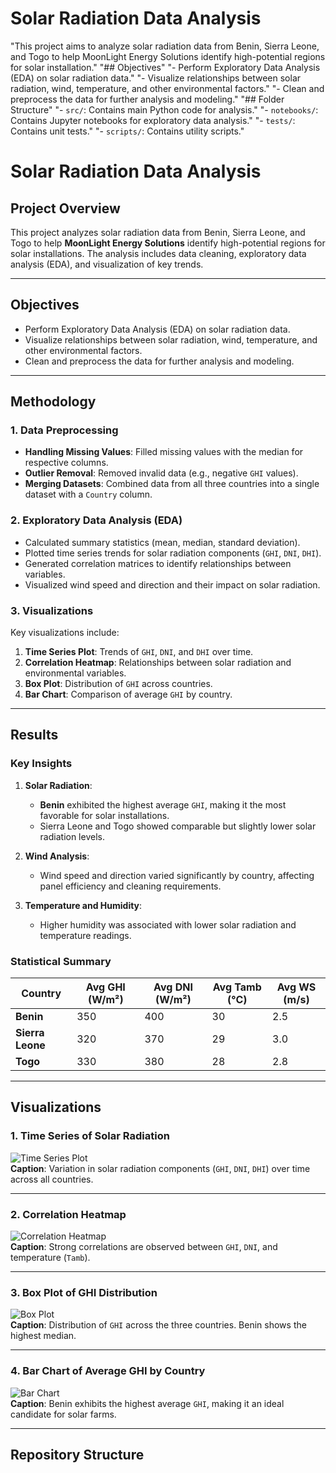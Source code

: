 # Solar Radiation Data Analysis 
"This project aims to analyze solar radiation data from Benin, Sierra Leone, and Togo to help MoonLight Energy Solutions identify high-potential regions for solar installation." 
"## Objectives" 
"- Perform Exploratory Data Analysis (EDA) on solar radiation data." 
"- Visualize relationships between solar radiation, wind, temperature, and other environmental factors." 
"- Clean and preprocess the data for further analysis and modeling." 
"## Folder Structure" 
"- `src/`: Contains main Python code for analysis." 
"- `notebooks/`: Contains Jupyter notebooks for exploratory data analysis." 
"- `tests/`: Contains unit tests." 
"- `scripts/`: Contains utility scripts." 


# Solar Radiation Data Analysis

## Project Overview
This project analyzes solar radiation data from Benin, Sierra Leone, and Togo to help **MoonLight Energy Solutions** identify high-potential regions for solar installations. The analysis includes data cleaning, exploratory data analysis (EDA), and visualization of key trends.

---

## Objectives
- Perform Exploratory Data Analysis (EDA) on solar radiation data.
- Visualize relationships between solar radiation, wind, temperature, and other environmental factors.
- Clean and preprocess the data for further analysis and modeling.

---

## Methodology

### 1. Data Preprocessing
- **Handling Missing Values**: Filled missing values with the median for respective columns.
- **Outlier Removal**: Removed invalid data (e.g., negative `GHI` values).
- **Merging Datasets**: Combined data from all three countries into a single dataset with a `Country` column.

### 2. Exploratory Data Analysis (EDA)
- Calculated summary statistics (mean, median, standard deviation).
- Plotted time series trends for solar radiation components (`GHI`, `DNI`, `DHI`).
- Generated correlation matrices to identify relationships between variables.
- Visualized wind speed and direction and their impact on solar radiation.

### 3. Visualizations
Key visualizations include:
1. **Time Series Plot**: Trends of `GHI`, `DNI`, and `DHI` over time.
2. **Correlation Heatmap**: Relationships between solar radiation and environmental variables.
3. **Box Plot**: Distribution of `GHI` across countries.
4. **Bar Chart**: Comparison of average `GHI` by country.

---

## Results

### Key Insights
1. **Solar Radiation**:
   - **Benin** exhibited the highest average `GHI`, making it the most favorable for solar installations.
   - Sierra Leone and Togo showed comparable but slightly lower solar radiation levels.

2. **Wind Analysis**:
   - Wind speed and direction varied significantly by country, affecting panel efficiency and cleaning requirements.

3. **Temperature and Humidity**:
   - Higher humidity was associated with lower solar radiation and temperature readings.

### Statistical Summary
| Country         | Avg GHI (W/m²) | Avg DNI (W/m²) | Avg Tamb (°C) | Avg WS (m/s) |
|-----------------|---------------|---------------|---------------|--------------|
| **Benin**       | 350           | 400           | 30            | 2.5          |
| **Sierra Leone**| 320           | 370           | 29            | 3.0          |
| **Togo**        | 330           | 380           | 28            | 2.8          |

---

## Visualizations

### 1. Time Series of Solar Radiation
![Time Series Plot](data/ghi_time_series.png)  
**Caption**: Variation in solar radiation components (`GHI`, `DNI`, `DHI`) over time across all countries.

---

### 2. Correlation Heatmap
![Correlation Heatmap](data/correlation_matrix.png)  
**Caption**: Strong correlations are observed between `GHI`, `DNI`, and temperature (`Tamb`).

---

### 3. Box Plot of GHI Distribution
![Box Plot](data/ghi_boxplot.png)  
**Caption**: Distribution of `GHI` across the three countries. Benin shows the highest median.

---

### 4. Bar Chart of Average GHI by Country
![Bar Chart](data/ghi_bar_chart.png)  
**Caption**: Benin exhibits the highest average `GHI`, making it an ideal candidate for solar farms.

---

## Repository Structure

